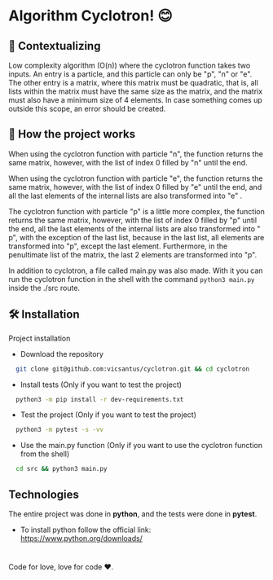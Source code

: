 # Algorithm Cyclotron! 😊

## 🤔 Contextualizing

Low complexity algorithm (O(n)) where the cyclotron function takes two inputs. An entry is a particle, and this particle can only be "p", "n" or "e". The other entry is a matrix, where this matrix must be quadratic, that is, all lists within the matrix must have the same size as the matrix, and the matrix must also have a minimum size of 4 elements. In case something comes up outside this scope, an error should be created.

## 💎 How the project works

When using the cyclotron function with particle "n", the function returns the same matrix, however, with the list of index 0 filled by "n" until the end.

When using the cyclotron function with particle "e", the function returns the same matrix, however, with the list of index 0 filled by "e" until the end, and all the last elements of the internal lists are also transformed into "e" .

The cyclotron function with particle "p" is a little more complex, the function returns the same matrix, however, with the list of index 0 filled by "p" until the end, all the last elements of the internal lists are also transformed into " p", with the exception of the last list, because in the last list, all elements are transformed into "p", except the last element. Furthermore, in the penultimate list of the matrix, the last 2 elements are transformed into "p".

In addition to cyclotron, a file called main.py was also made. With it you can run the cyclotron function in the shell with the command `python3 main.py` inside the ./src route.


## 🛠️ Installation

Project installation

- Download the repository
```bash
  git clone git@github.com:vicsantus/cyclotron.git && cd cyclotron
```
- Install tests (Only if you want to test the project)
```bash
  python3 -m pip install -r dev-requirements.txt
```
- Test the project (Only if you want to test the project)
```bash
  python3 -m pytest -s -vv
```
- Use the main.py function (Only if you want to use the cyclotron function from the shell)
```bash
  cd src && python3 main.py
```
## Technologies

The entire project was done in **python**, and the tests were done in **pytest**.

- To install python follow the official link: https://www.python.org/downloads/

#
Code for love, love for code ♥️.